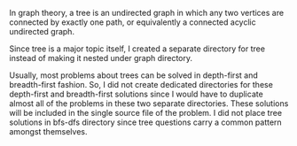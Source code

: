 In graph theory, a tree is an undirected graph in which any two vertices are connected by exactly one path, or equivalently a connected acyclic undirected graph.

Since tree is a major topic itself, I created a separate directory for tree instead of making it nested under graph directory.

Usually, most problems about trees can be solved in depth-first and breadth-first fashion. So, I did not create dedicated directories for these depth-first and breadth-first solutions since I would have to duplicate almost all of the problems in these two separate directories. These solutions will be included in the single source file of the problem. I did not place tree solutions in bfs-dfs directory since tree questions carry a common pattern amongst themselves.  